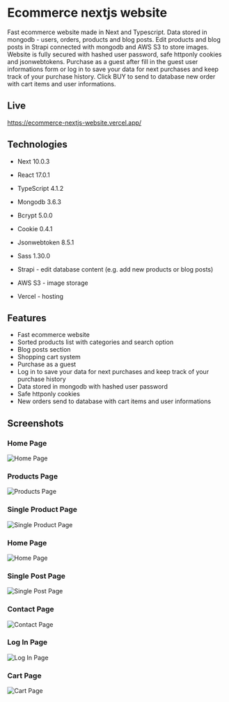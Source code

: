 # Ecommerce nextjs website

Fast ecommerce website made in Next and Typescript. Data stored in mongodb - users, orders, products and blog posts. Edit products and blog posts in Strapi connected with mongodb and AWS S3 to store images. Website is fully secured with hashed user password, safe httponly cookies and jsonwebtokens. Purchase as a guest after fill in the guest user informations form or log in to save your data for next purchases and keep track of your purchase history. Click BUY to send to database new order with cart items and user informations.

## Live

https://ecommerce-nextjs-website.vercel.app/

## Technologies

- Next 10.0.3
- React 17.0.1
- TypeScript 4.1.2
- Mongodb 3.6.3
- Bcrypt 5.0.0
- Cookie 0.4.1
- Jsonwebtoken 8.5.1
- Sass 1.30.0

- Strapi - edit database content (e.g. add new products or blog posts)
- AWS S3 - image storage
- Vercel - hosting

## Features

- Fast ecommerce website
- Sorted products list with categories and search option
- Blog posts section
- Shopping cart system
- Purchase as a guest
- Log in to save your data for next purchases and keep track of your purchase history
- Data stored in mongodb with hashed user password
- Safe httponly cookies
- New orders send to database with cart items and user informations

## Screenshots

### Home Page

![Home Page](./public/img/screens/home-page.jpg)

### Products Page

![Products Page](./public/img/screens/products-page.jpg)

### Single Product Page

![Single Product Page](./public/img/screens/product-details-page.jpg)

### Home Page

![Home Page](./public/img/screens/blog-page.jpg)

### Single Post Page

![Single Post Page](./public/img/screens/post-page.jpg)

### Contact Page

![Contact Page](./public/img/screens/contact-page.jpg)

### Log In Page

![Log In Page](./public/img/screens/login-page.jpg)

### Cart Page

![Cart Page](./public/img/screens/cart-page.jpg)
